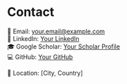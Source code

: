# Contact  

📧 Email: [your.email@example.com](mailto:your.email@example.com)  
💼 LinkedIn: [Your LinkedIn](#)  
🎓 Google Scholar: [Your Scholar Profile](#)  
💻 GitHub: [Your GitHub](https://github.com/your-username)  

📍 Location: [City, Country]  

